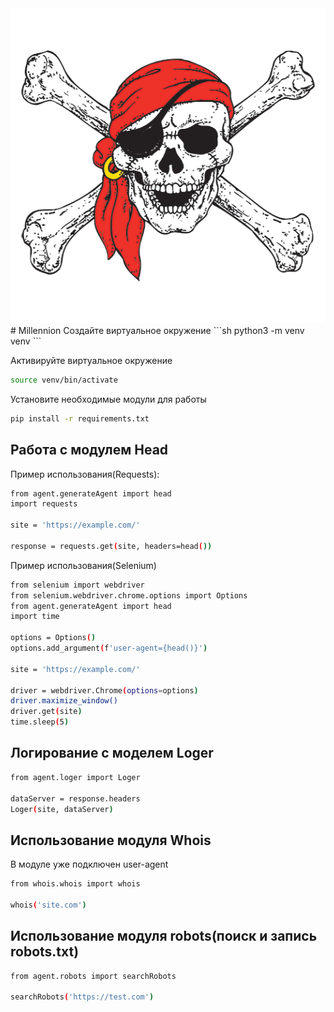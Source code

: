 <div align="center">
  <img src="https://github.com/rickert156/rickert156/blob/main/assets/img2.png" alt="Header">
</div>
# Millennion
Создайте виртуальное окружение
```sh
python3 -m venv venv
```

Активируйте виртуальное окружение
```sh
source venv/bin/activate
```

Установите необходимые модули для работы
```sh
pip install -r requirements.txt
```
## Работа с модулем Head

Пример использования(Requests):
```sh
from agent.generateAgent import head
import requests

site = 'https://example.com/'

response = requests.get(site, headers=head())
```

Пример использования(Selenium)
```sh
from selenium import webdriver
from selenium.webdriver.chrome.options import Options
from agent.generateAgent import head
import time

options = Options()
options.add_argument(f'user-agent={head()}')

site = 'https://example.com/'

driver = webdriver.Chrome(options=options)
driver.maximize_window()
driver.get(site)
time.sleep(5)
```
## Логирование с моделем Loger

```sh
from agent.loger import Loger

dataServer = response.headers
Loger(site, dataServer)
```

## Использование модуля Whois
В модуле уже подключен user-agent
```sh
from whois.whois import whois

whois('site.com')
```

## Использование модуля robots(поиск и запись  robots.txt)
```sh
from agent.robots import searchRobots

searchRobots('https://test.com')
```
